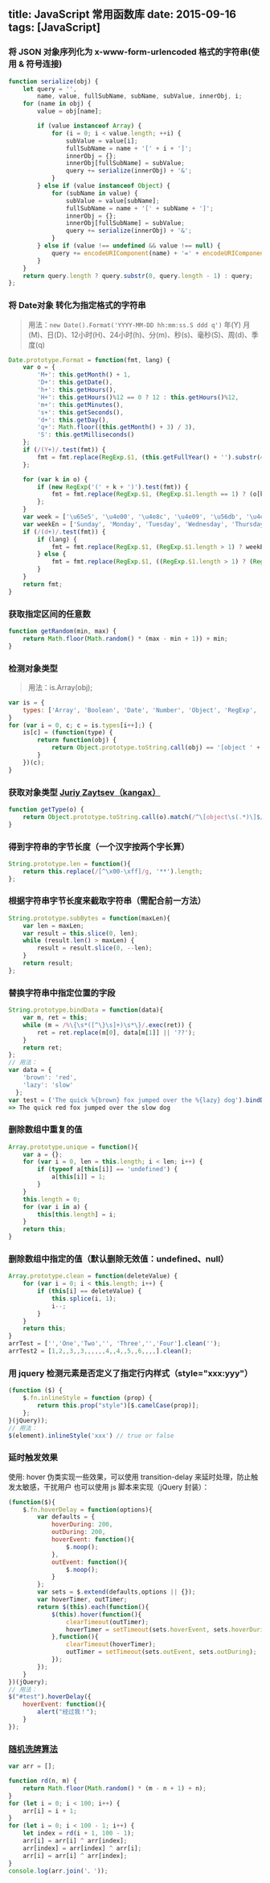 title: JavaScript 常用函数库
date: 2015-09-16
tags: [JavaScript]
---

### 将 JSON 对象序列化为 x-www-form-urlencoded 格式的字符串(使用 & 符号连接)
``` javascript
function serialize(obj) {
    let query = '',
        name, value, fullSubName, subName, subValue, innerObj, i;
    for (name in obj) {
        value = obj[name];

        if (value instanceof Array) {
            for (i = 0; i < value.length; ++i) {
                subValue = value[i];
                fullSubName = name + '[' + i + ']';
                innerObj = {};
                innerObj[fullSubName] = subValue;
                query += serialize(innerObj) + '&';
            }
        } else if (value instanceof Object) {
            for (subName in value) {
                subValue = value[subName];
                fullSubName = name + '[' + subName + ']';
                innerObj = {};
                innerObj[fullSubName] = subValue;
                query += serialize(innerObj) + '&';
            }
        } else if (value !== undefined && value !== null) {
            query += encodeURIComponent(name) + '=' + encodeURIComponent(value) + '&';
        }
    }
    return query.length ? query.substr(0, query.length - 1) : query;
};
```

### 将 Date对象 转化为指定格式的字符串
> 用法：`new Date().Format('YYYY-MM-DD hh:mm:ss.S ddd q')`
年(Y) 月(M)、日(D)、12小时(H)、24小时(h)、分(m)、秒(s)、毫秒(S)、周(d)、季度(q)

``` javascript
Date.prototype.Format = function(fmt, lang) {
    var o = {
        'M+': this.getMonth() + 1,
        'D+': this.getDate(),
        'h+': this.getHours(),
        'H+': this.getHours()%12 == 0 ? 12 : this.getHours()%12,
        'm+': this.getMinutes(),
        's+': this.getSeconds(),
        'd+': this.getDay(),
        'q+': Math.floor((this.getMonth() + 3) / 3),
        'S': this.getMilliseconds()
    };
    if (/(Y+)/.test(fmt)) {
        fmt = fmt.replace(RegExp.$1, (this.getFullYear() + '').substr(4 - RegExp.$1.length));
    };

    for (var k in o) {
        if (new RegExp('(' + k + ')').test(fmt)) {
            fmt = fmt.replace(RegExp.$1, (RegExp.$1.length == 1) ? (o[k]) : (('00' + o[k]).substr(('' + o[k]).length)));
        };
    }
    var week = ['\u65e5', '\u4e00', '\u4e8c', '\u4e09', '\u56db', '\u4e94', '\u516d'];
    var weekEn = ['Sunday', 'Monday', 'Tuesday', 'Wednesday', 'Thursday', 'Friday', 'Saturday'];
    if (/(d+)/.test(fmt)) {
        if (lang) {
            fmt = fmt.replace(RegExp.$1, (RegExp.$1.length > 1) ? weekEn[this.getDay()].substr(0, 3) : weekEn[this.getDay()]);
        } else {
            fmt = fmt.replace(RegExp.$1, ((RegExp.$1.length > 1) ? (RegExp.$1.length > 2 ? '\u661f\u671f' : '\u5468') : '') + week[this.getDay()]);
        }
    }
    return fmt;
}
```

### 获取指定区间的任意数
``` javascript
function getRandom(min, max) {
    return Math.floor(Math.random() * (max - min + 1)) + min;
}
```

### 检测对象类型
> 用法：is.Array(obj);

``` javascript
var is = {
    types: ['Array', 'Boolean', 'Date', 'Number', 'Object', 'RegExp', 'String', 'Window', 'HTMLDocument']
}
for (var i = 0, c; c = is.types[i++];) {
    is[c] = (function(type) {
        return function(obj) {
            return Object.prototype.toString.call(obj) == '[object ' + type + ']';
        }
    })(c);
}
```

### 获取对象类型 [Juriy Zaytsev（kangax）](http://github.com/kangax/protolicious/blob/master/experimental/__getClass.js)
``` javascript
function getType(o) {
    return Object.prototype.toString.call(o).match(/^\[object\s(.*)\]$/)[1];
}
```

### 得到字符串的字节长度（一个汉字按两个字长算）
``` javascript
String.prototype.len = function(){
    return this.replace(/[^\x00-\xff]/g, '**').length;
};
```

### 根据字符串字节长度来截取字符串（需配合前一方法）
``` javascript
String.prototype.subBytes = function(maxLen){
    var len = maxLen;
    var result = this.slice(0, len);
    while (result.len() > maxLen) {
        result = result.slice(0, --len);
    }
    return result;
};
```

### 替换字符串中指定位置的字段
``` javascript
String.prototype.bindData = function(data){
    var m, ret = this;
    while (m = /%\{\s*([^\}\s]+)\s*\}/.exec(ret)) {
        ret = ret.replace(m[0], data[m[1]] || '??');
    }
    return ret;
};
// 用法：
var data = {
    'brown': 'red',
    'lazy': 'slow'
  };
var test = ('The quick %{brown} fox jumped over the %{lazy} dog').bindData(data);
=> The quick red fox jumped over the slow dog
```

### 删除数组中重复的值
``` javascript
Array.prototype.unique = function(){
    var a = {};
    for (var i = 0, len = this.length; i < len; i++) {
        if (typeof a[this[i]] == 'undefined') {
            a[this[i]] = 1;
        }
    }
    this.length = 0;
    for (var i in a) {
        this[this.length] = i;
    }
    return this;
}
```

### 删除数组中指定的值（默认删除无效值：undefined、null）
``` javascript
Array.prototype.clean = function(deleteValue) {
    for (var i = 0; i < this.length; i++) {
        if (this[i] == deleteValue) {
            this.splice(i, 1);
            i--;
        }
    }
    return this;
}
arrTest = ['','One','Two','', 'Three','','Four'].clean('');
arrTest2 = [1,2,,3,,3,,,,,,4,,4,,5,,6,,,,].clean();
```

### 用 jquery 检测元素是否定义了指定行内样式（style="xxx:yyy"）
``` javascript
(function ($) {
    $.fn.inlineStyle = function (prop) {
        return this.prop("style")[$.camelCase(prop)];
    };
}(jQuery));
// 用法：
$(element).inlineStyle('xxx') // true or false
```

### 延时触发效果
使用: hover 伪类实现一些效果，可以使用 transition-delay 来延时处理，防止触发太敏感，干扰用户
也可以使用 js 脚本来实现（jQuery 封装）：
``` javascript
(function($){
    $.fn.hoverDelay = function(options){
        var defaults = {
            hoverDuring: 200,
            outDuring: 200,
            hoverEvent: function(){
                $.noop();
            },
            outEvent: function(){
                $.noop();
            }
        };
        var sets = $.extend(defaults,options || {});
        var hoverTimer, outTimer;
        return $(this).each(function(){
            $(this).hover(function(){
                clearTimeout(outTimer);
                hoverTimer = setTimeout(sets.hoverEvent, sets.hoverDuring);
            },function(){
                clearTimeout(hoverTimer);
                outTimer = setTimeout(sets.outEvent, sets.outDuring);
            });
        });
    }
})(jQuery);
// 用法：
$("#test").hoverDelay({
    hoverEvent: function(){
        alert("经过我！");
    }
});
```

### [随机洗牌算法](https://github.com/rccoder/blog/issues/14)

```javascript
var arr = [];

function rd(n, m) {
    return Math.floor(Math.random() * (m - n + 1) + n);
}
for (let i = 0; i < 100; i++) {
    arr[i] = i + 1;
}
for (let i = 0; i < 100 - 1; i++) {
    let index = rd(i + 1, 100 - 1);
    arr[i] = arr[i] ^ arr[index];
    arr[index] = arr[index] ^ arr[i];
    arr[i] = arr[i] ^ arr[index];
}
console.log(arr.join('、'));
```
